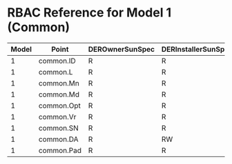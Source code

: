 # RBAC Reference for Model 1 (Common)

| Model | Point | DEROwnerSunSpec | DERInstallerSunSpec | DERVendorSunSpec | ServiceProviderSunSpec | GridOperatorSunSpec |
|-------|-------|------------------|---------------------|------------------|------------------------|---------------------|
| 1 | common.ID | R | R | R | R | R |
| 1 | common.L | R | R | R | R | R |
| 1 | common.Mn | R | R | R | R | R |
| 1 | common.Md | R | R | R | R | R |
| 1 | common.Opt | R | R | R | R | R |
| 1 | common.Vr | R | R | R | R | R |
| 1 | common.SN | R | R | R | R | R |
| 1 | common.DA | R | RW | R | R | R |
| 1 | common.Pad | R | R | R | R | R |
